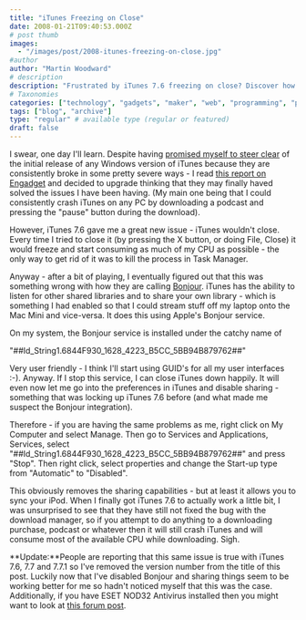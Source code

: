```yaml
---
title: "iTunes Freezing on Close"
date: 2008-01-21T09:40:53.000Z
# post thumb
images:
  - "/images/post/2008-itunes-freezing-on-close.jpg"
#author
author: "Martin Woodward"
# description
description: "Frustrated by iTunes 7.6 freezing on close? Discover how disabling Bonjour can restore functionality and improve your experience."
# Taxonomies
categories: ["technology", "gadgets", "maker", "web", "programming", "podcast"]
tags: ["blog", "archive"]
type: "regular" # available type (regular or featured)
draft: false
---
```


I swear, one day I'll learn. Despite having [promised myself to steer clear](http://www.woodwardweb.com/podcasting/000371.html) of the initial release of any Windows version of iTunes because they are consistently broke in some pretty severe ways - I read [this report on Engadget](http://www.engadget.com/2008/01/15/apples-itunes-7-6-plays-nice-with-64-bit-vista/) and decided to upgrade thinking that they may finally haved solved the issues I have been having. (My main one being that I could consistently crash iTunes on any PC by downloading a podcast and pressing the "pause" button during the download).

However, iTunes 7.6 gave me a great new issue - iTunes wouldn't close. Every time I tried to close it (by pressing the X button, or doing File, Close) it would freeze and start consuming as much of my CPU as possible - the only way to get rid of it was to kill the process in Task Manager.

Anyway - after a bit of playing, I eventually figured out that this was something wrong with how they are calling [Bonjour](<http://en.wikipedia.org/wiki/Bonjour_(software)>). iTunes has the ability to listen for other shared libraries and to share your own library - which is something I had enabled so that I could stream stuff off my laptop onto the Mac Mini and vice-versa. It does this using Apple's Bonjour service.

On my system, the Bonjour service is installed under the catchy name of

"##Id_String1.6844F930_1628_4223_B5CC_5BB94B879762##"

Very user friendly - I think I'll start using GUID's for all my user interfaces :-). Anyway. If I stop this service, I can close iTunes down happily. It will even now let me go into the preferences in iTunes and disable sharing - something that was locking up iTunes 7.6 before (and what made me suspect the Bonjour integration).

Therefore - if you are having the same problems as me, right click on My Computer and select Manage. Then go to Services and Applications, Services, select "##Id_String1.6844F930_1628_4223_B5CC_5BB94B879762##" and press "Stop". Then right click, select properties and change the Start-up type from "Automatic" to "Disabled".

This obviously removes the sharing capabilities - but at least it allows you to sync your iPod. When I finally got iTunes 7.6 to actually work a little bit, I was unsurprised to see that they have still not fixed the bug with the download manager, so if you attempt to do anything to a downloading purchase, podcast or whatever then it will still crash iTunes and will consume most of the available CPU while downloading. Sigh.

**Update:**People are reporting that this same issue is true with iTunes 7.6, 7.7 and 7.7.1 so I've removed the version number from the title of this post. Luckily now that I've disabled Bonjour and sharing things seem to be working better for me so hadn't noticed myself that this was the case. Additionally, if you have ESET NOD32 Antivirus installed then you might want to look at [this forum post](http://www.eset.com/support/kb.php?option=com_kb&Itemid=29&page=articles&articleid=760).
